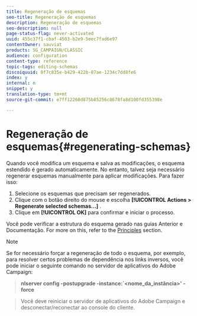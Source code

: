 ```yaml
---
title: Regeneração de esquemas
seo-title: Regeneração de esquemas
description: Regeneração de esquemas
seo-description: null
page-status-flag: never-activated
uuid: 455c37f1-cbaf-4503-b2e9-5eec7fad6e97
contentOwner: sauviat
products: SG_CAMPAIGN/CLASSIC
audience: configuration
content-type: reference
topic-tags: editing-schemas
discoiquuid: 0f7c835e-b429-422b-87ae-1234c7dd8fe6
index: y
internal: n
snippet: y
translation-type: tm+mt
source-git-commit: e7ff12260d875b85256c8678fa8d100fd355398e

---
```



# Regeneração de esquemas{#regenerating-schemas}

Quando você modifica um esquema e salva as modificações, o esquema estendido é gerado automaticamente. No entanto, talvez seja necessário regenerar esquemas manualmente para aplicar modificações. Para fazer isso:

1. Selecione os esquemas que precisam ser regenerados.
1. Clique com o botão direito do mouse e escolha **[!UICONTROL Actions > Regenerate selected schemas...]** .
1. Clique em **[!UICONTROL OK]** para confirmar e iniciar o processo.

Você pode verificar a estrutura do esquema gerado nas guias Anterior e Documentação. For more on this, refer to the [Principles](../../configuration/using/data-schemas.md#principles) section.

>[!NOTE]
>
>Se for necessário forçar a regeneração de todo o esquema, por exemplo, para resolver certos problemas de dependência nos links inversos, você pode iniciar o seguinte comando no servidor de aplicativos do Adobe Campaign:

>**nlserver config -postupgrade -instance:`&lt;nome_da_instância>&#39; -force**

>Você deve reiniciar o servidor de aplicativos do Adobe Campaign e desconectar/reconectar ao console do cliente.

